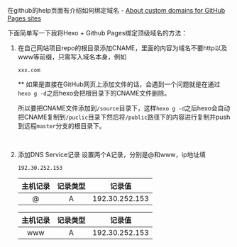 在github的help页面有介绍如何绑定域名 - [About custom domains for GitHub Pages sites](https://help.github.com/articles/about-custom-domains-for-github-pages-sites/)

下面简单写一下我将Hexo + Github Pages绑定顶级域名的方法：

1. 在自己网站项目repo的根目录添加CNAME，里面的内容为域名不要http以及www等前缀，只需写入域名本身，例如

   ```
   xxx.com
   ```

   ** 如果是直接在GitHub网页上添加文件的话，会遇到一个问题就是在通过`hexo g -d`之后hexo会把根目录下的CNAME文件删除。

   所以要把CNAME文件添加到`/source`目录下，这样`hexo g -d`之后hexo会自动把CNAME复制到`/puclic`目录下然后将`/public`路径下的内容进行复制并push到远程`master`分支的根目录下。

   ​

2. 添加DNS Service记录
   设置两个A记录，分别是@和www，ip地址填

   ```
   192.30.252.153
   ```

   | 主机记录 | 记录类型 |      记录值       |
   | :--: | :--: | :------------: |
   |  @   |  A   | 192.30.252.153 |

   | 主机记录 | 记录类型 |      记录值       |
   | :--: | :--: | :------------: |
   | www  |  A   | 192.30.252.153 |

